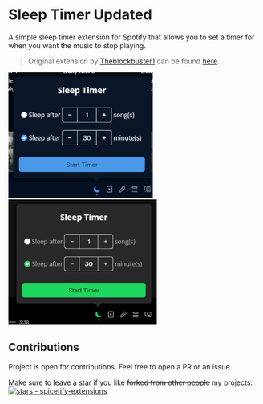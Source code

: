 # Sleep Timer Updated

A simple sleep timer extension for Spotify that allows you to set a timer for when you want the music to stop playing.
> Original extension by [Theblockbuster1](https://github.com/Theblockbuster1) can be found [here](https://github.com/Theblockbuster1/spicetify-extensions).

<img src="./preview.png" alt="Preview" Height="250">
<img src="./preview2.png" alt="Preview2" Height="250">


## Contributions

Project is open for contributions. Feel free to open a PR or an issue.

Make sure to leave a star if you like ~~forked from other people~~ my projects.
<a href="https://github.com/Kamiloo13/spicetify-extensions"><img src="https://img.shields.io/github/stars/Kamiloo13/spicetify-extensions?style=social&amp;logo=data:image/png;base64,iVBORw0KGgoAAAANSUhEUgAAAA4AAAAOCAQAAAC1QeVaAAAAAmJLR0QA/4ePzL8AAACpSURBVBgZBcErCsIAAADQl0SriL9q0uItFLtgsxl1WRCT+AG7sLpi9AYeY21F3QUmhm0w3wMANtYAAAAtma82AABw8fFxBgCAnkwgkOkCMBJ6equkGhpSlZen0JCpUiow0wEdM4FUaQILhSsAOCgtAeZyewBbuTkAPNwB3D0AgNhOzcpKzU4MAHWFSOLnJxEp1AEYq+Ru+vpucpUxAE1HAwADJ00AAAAAf0pmMuwUt9p+AAAAAElFTkSuQmCC" alt="stars - spicetify-extensions"></a>